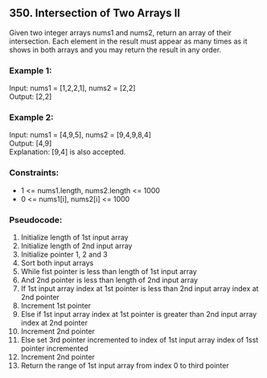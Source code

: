 ## 350. Intersection of Two Arrays II

Given two integer arrays nums1 and nums2, return an array of their intersection. Each element in the result must appear as many times as it shows in both arrays and you may return the result in any order.

### Example 1:

Input: nums1 = [1,2,2,1], nums2 = [2,2]\
Output: [2,2]

### Example 2:

Input: nums1 = [4,9,5], nums2 = [9,4,9,8,4]\
Output: [4,9]\
Explanation: [9,4] is also accepted.


### Constraints:

- 1 <= nums1.length, nums2.length <= 1000
- 0 <= nums1[i], nums2[i] <= 1000

### Pseudocode:

1. Initialize length of 1st input array
2. Initialize length of 2nd input array
3. Initialize pointer 1, 2 and 3
4. Sort both input arrays
5. While fist pointer is less than length of 1st input array
6. And 2nd pointer is less than length of 2nd input array
7. If 1st input array index at 1st pointer is less than 2nd input array index at 2nd pointer
8. Increment 1st pointer
9. Else if 1st input array index at 1st pointer is greater than 2nd input array index at 2nd pointer
10. Increment 2nd pointer
11. Else set 3rd pointer incremented to index of 1st input array index of 1sst pointer incremented
12. Increment 2nd pointer
13. Return the range of 1st input array from index 0 to third pointer